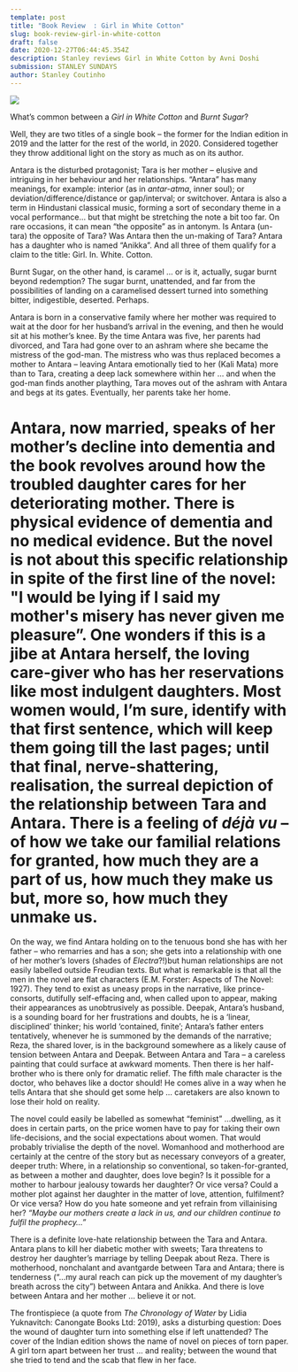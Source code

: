 ```yaml
---
template: post
title: "Book Review  : Girl in White Cotton"
slug: book-review-girl-in-white-cotton
draft: false
date: 2020-12-27T06:44:45.354Z
description: Stanley reviews Girl in White Cotton by Avni Doshi
submission: STANLEY SUNDAYS
author: Stanley Coutinho
---
```

![](/media/51jqsmgvnql._sx324_bo1-204-203-200_.jpg)

What’s common between a *Girl in White Cotton* and *Burnt Sugar*?

Well, they are two titles of a single book – the former for the Indian edition in 2019 and the latter for the rest of the world, in 2020. Considered together they throw additional light on the story as much as on its author.

Antara is the disturbed protagonist; Tara is her mother – elusive and intriguing in her behaviour and her relationships. “Antara” has many meanings, for example: interior (as in *antar-atma*, inner soul); or deviation/difference/distance or gap/interval; or switchover. Antara is also a term in Hindustani classical music, forming a sort of secondary theme in a vocal performance... but that might be stretching the note a bit too far. On rare occasions, it can mean “the opposite” as in antonym. Is Antara (un-tara) the opposite of Tara? Was Antara then the un-making of Tara? Antara has a daughter who is named “Anikka”. And all three of them qualify for a claim to the title: Girl. In. White. Cotton.

Burnt Sugar, on the other hand, is caramel … or is it, actually, sugar burnt beyond redemption? The sugar burnt, unattended, and far from the possibilities of landing on a caramelised dessert turned into something bitter, indigestible, deserted. Perhaps. 

Antara is born in a conservative family where her mother was required to wait at the door for her husband’s arrival in the evening, and then he would sit at his mother’s knee. By the time Antara was five, her parents had divorced, and Tara had gone over to an ashram where she became the mistress of the god-man. The mistress who was thus replaced becomes a mother to Antara – leaving Antara emotionally tied to her (Kali Mata) more than to Tara, creating a deep lack somewhere within her … and when the god-man finds another plaything, Tara moves out of the ashram with Antara and begs at its gates. Eventually, her parents take her home.

# Antara, now married, speaks of her mother’s decline into dementia and the book revolves around how the troubled daughter cares for her deteriorating mother. There is physical evidence of dementia and no medical evidence. But the novel is not about this specific relationship in spite of the first line of the novel: "I would be lying if I said my mother's misery has never given me pleasure”. One wonders if this is a jibe at Antara herself, the loving care-giver who has her reservations like most indulgent daughters. Most women would, I’m sure, identify with that first sentence, which will keep them going till the last pages; until that final, nerve-shattering, realisation, the surreal depiction of the relationship between Tara and Antara. There is a feeling of *déjà vu* – of how we take our familial relations for granted, how much they are a part of us, how much they make us but, more so, how much they unmake us.

On the way, we find Antara holding on to the tenuous bond she has with her father – who remarries and has a son; she gets into a relationship with one of her mother’s lovers (shades of *Electra*?!)but human relationships are not easily labelled outside Freudian texts. But what is remarkable is that all the men in the novel are flat characters (E.M. Forster: Aspects of The Novel: 1927). They tend to exist as uneasy props in the narrative, like prince-consorts, dutifully self-effacing and, when called upon to appear, making their appearances as unobtrusively as possible. Deepak, Antara’s husband, is a sounding board for her frustrations and doubts, he is a ‘linear, disciplined’ thinker; his world ‘contained, finite’; Antara’s father enters tentatively, whenever he is summoned by the demands of the narrative; Reza, the shared lover, is in the background somewhere as a likely cause of tension between Antara and Deepak. Between Antara and Tara – a careless painting that could surface at awkward moments. Then there is her half-brother who is there only for dramatic relief. The fifth male character is the doctor, who behaves like a doctor should! He comes alive in a way when he tells Antara that she should get some help … caretakers are also known to lose their hold on reality.

The novel could easily be labelled as somewhat “feminist” …dwelling, as it does in certain parts, on the price women have to pay for taking their own life-decisions, and the social expectations about women. That would probably trivialise the depth of the novel. Womanhood and motherhood are certainly at the centre of the story but as necessary conveyors of a greater, deeper truth: Where, in a relationship so conventional, so taken-for-granted, as between a mother and daughter, does love begin? Is it possible for a mother to harbour jealousy towards her daughter? Or vice versa? Could a mother plot against her daughter in the matter of love, attention, fulfilment? Or vice versa? How do you hate someone and yet refrain from villainising her? *“Maybe our mothers create a lack in us, and our children continue to fulfil the prophecy…”* 

There is a definite love-hate relationship between the Tara and Antara. Antara plans to kill her diabetic mother with sweets; Tara threatens to destroy her daughter’s marriage by telling Deepak about Reza. There is motherhood, nonchalant and avantgarde between Tara and Antara; there is tenderness (“…my aural reach can pick up the movement of my daughter’s breath across the city”) between Antara and Anikka. And there is love between Antara and her mother … believe it or not.

The frontispiece (a quote from *The Chronology of Water* by Lidia Yuknavitch: Canongate Books Ltd: 2019), asks a disturbing question: Does the wound of daughter turn into something else if left unattended? The cover of the Indian edition shows the name of novel on pieces of torn paper. A girl torn apart between her trust … and reality; between the wound that she tried to tend and the scab that flew in her face.
